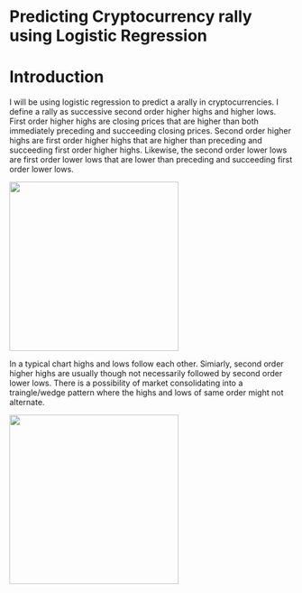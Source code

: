 # Predicting Cryptocurrency rally using Logistic Regression

# Introduction
I will be using logistic regression to predict a arally in cryptocurrencies. I define a rally as successive second order higher highs and higher lows. First order higher highs are closing prices that are higher than both immediately preceding and succeeding closing prices. Second order higher highs are first order higher highs that are higher than preceding and succeeding first order higher highs. Likewise, the second order lower lows are first order lower lows that are lower than preceding and succeeding first order lower lows. 

<img src="https://user-images.githubusercontent.com/79707074/109423661-70746200-7a06-11eb-8639-649b3588c58a.png" width="300">

In a typical chart highs and lows follow each other. Simiarly, second order higher highs are usually though not necessarily followed by second order lower lows. There is a possibility of market consolidating into a traingle/wedge pattern where the highs and lows of same order might not alternate.

<img src="https://user-images.githubusercontent.com/79707074/109423846-217afc80-7a07-11eb-98b8-288809fcd0bb.png" width="300">
